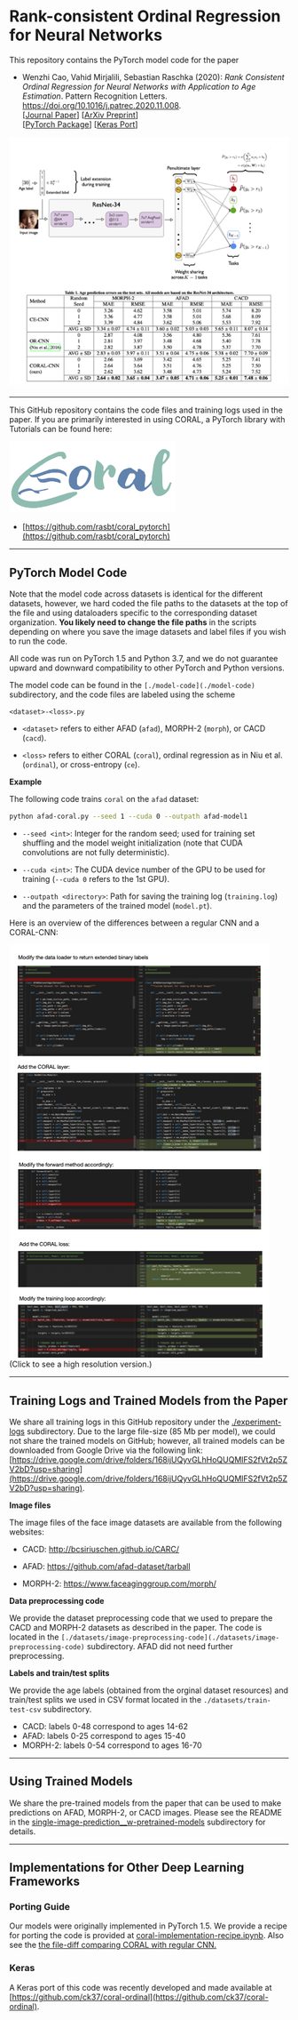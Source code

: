 # Rank-consistent Ordinal Regression for Neural Networks

This repository contains the PyTorch model code for the paper

- Wenzhi Cao, Vahid Mirjalili, Sebastian Raschka (2020): *Rank Consistent Ordinal Regression for Neural Networks with Application to Age Estimation*. Pattern Recognition Letters. https://doi.org/10.1016/j.patrec.2020.11.008.     
[[Journal Paper](https://www.sciencedirect.com/science/article/pii/S016786552030413X)] [[ArXiv Preprint](https://arxiv.org/abs/1901.07884)]  
[[PyTorch Package](https://github.com/rasbt/coral_pytorch)]
[[Keras Port](https://github.com/ck37/coral-ordinal)]

![](github-images/overview.png)

---

This GitHub repository contains the code files and training logs used in the paper. If you are primarily interested in using CORAL, a PyTorch library with Tutorials can be found here:

<a href="https://github.com/rasbt/coral_pytorch"><img src="logo.png" width=300></a>

- [https://github.com/rasbt/coral_pytorch](https://github.com/rasbt/coral_pytorch)

---

## PyTorch Model Code

Note that the model code across datasets
is identical for the different datasets, however, we hard coded
the file paths to the datasets at the top of the file and using dataloaders specific to
the corresponding dataset organization. **You likely need to change the file paths** 
in the scripts depending on where you save the image datasets and label files
if you wish to run the code.

All code was run on PyTorch 1.5 and Python 3.7,
and we do not guarantee upward and downward compatibility
to other PyTorch and Python versions.

The model code can be found in the `[./model-code](./model-code)` subdirectory, and the code files are labeled using the scheme

```
<dataset>-<loss>.py
```

- `<dataset>` refers to either AFAD (`afad`), MORPH-2 (`morph`),
or CACD (`cacd`).

- `<loss>` refers to either CORAL (`coral`), ordinal regression as in Niu et al.
(`ordinal`), or cross-entropy (`ce`).


**Example**

The following code trains `coral` on the `afad` dataset:

```bash
python afad-coral.py --seed 1 --cuda 0 --outpath afad-model1
```

- `--seed <int>`: Integer for the random seed; used for training set shuffling and
the model weight initialization (note that CUDA convolutions are not fully deterministic).

- `--cuda <int>`: The CUDA device number of the GPU to be used for training 
(`--cuda 0` refers to the 1st GPU).

- `--outpath <directory>`: Path for saving the training log (`training.log`) 
and the parameters of the trained model (`model.pt`). 


Here is an overview of the differences between a regular CNN and a CORAL-CNN:

[![](github-images/differences-at-a-glance-small.png)](github-images/differences-at-a-glance.pdf)  
(Click to see a high resolution version.)

---

## Training Logs and Trained Models from the Paper

We share all training logs in this GitHub repository under the [./experiment-logs](experiment-logs) subdirectory. Due to the large file-size (85 Mb per model), we could not share the trained models on GitHub; however, all trained models can be downloaded from Google Drive via the following link: [https://drive.google.com/drive/folders/168ijUQyvGLhHoQUQMlFS2fVt2p5ZV2bD?usp=sharing](https://drive.google.com/drive/folders/168ijUQyvGLhHoQUQMlFS2fVt2p5ZV2bD?usp=sharing).


**Image files**

The image files of the face image datasets are available from the following websites:

- CACD: http://bcsiriuschen.github.io/CARC/

- AFAD: https://github.com/afad-dataset/tarball

- MORPH-2: https://www.faceaginggroup.com/morph/

**Data preprocessing code**

We provide the dataset preprocessing code that we used to prepare the CACD and MORPH-2 datasets
as described in the paper. The code is located in the 
`[./datasets/image-preprocessing-code](./datasets/image-preprocessing-code)` 
subdirectory. AFAD did not need further preprocessing.

**Labels and train/test splits**

We provide the age labels (obtained from the orginal dataset resources)
 and train/test splits we used in CSV format located in the `./datasets/train-test-csv`
 subdirectory.

- CACD: labels 0-48 correspond to ages 14-62
- AFAD: labels 0-25 correspond to ages 15-40
- MORPH-2: labels 0-54 correspond to ages 16-70

---

## Using Trained Models

We share the pre-trained models from the paper that can be used to make predictions on AFAD, MORPH-2, or CACD images. Please see the README in the 
[single-image-prediction__w-pretrained-models](single-image-prediction__w-pretrained-models) subdirectory for details.

---

## Implementations for Other Deep Learning Frameworks

### Porting Guide

Our models were originally implemented in PyTorch 1.5. We provide a recipe for porting the code is provided at [coral-implementation-recipe.ipynb](coral-implementation-recipe.ipynb). Also see the [the file-diff comparing CORAL with regular CNN.](github-images/differences-at-a-glance.pdf)

### Keras

A Keras port of this code was recently developed and made available at [https://github.com/ck37/coral-ordinal](https://github.com/ck37/coral-ordinal).
